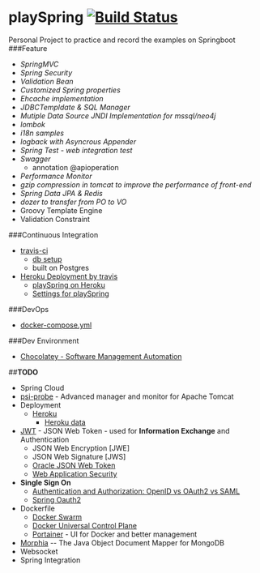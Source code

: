 # playSpring [![Build Status](https://travis-ci.org/Prussia/playSpring.svg?branch=master)](https://travis-ci.org/Prussia/playSpring)
Personal Project to practice and record the examples on Springboot
###Feature
- *SpringMVC*
- *Spring Security*  
- *Validation Bean* 
- *Customized Spring properties*
- *Ehcache implementation* 
- *JDBCTempldate & SQL Manager* 
- *Mutiple Data Source JNDI Implementation for mssql/neo4j*
- *lombok*
- *i18n samples*
- *logback with Asyncrous Appender*
- *Spring Test - web integration test*
- *Swagger* 
	* annotation @apioperation
- *Performance Monitor* 
- *gzip compression in tomcat to improve the performance of front-end*
- *Spring Data JPA & Redis*
- *dozer to transfer from PO to VO* 
- Groovy Template Engine
- Validation Constraint

###Continuous Integration
- [travis-ci](https://travis-ci.org/)
	- [db setup](https://docs.travis-ci.com/user/database-setup/)
	- built on Postgres
- [Heroku Deployment by travis](https://docs.travis-ci.com/user/deployment/heroku/)
	- [playSpring on Heroku](https://playspring.herokuapp.com)
	- [Settings for playSpring](https://dashboard.heroku.com/apps/playspring)

###DevOps
- [docker-compose.yml](https://github.com/Prussia/playSpring/tree/master/container/playSpring)

###Dev Environment
- [Chocolatey - Software Management Automation](https://chocolatey.org/install)

##**TODO**
- Spring Cloud
- [psi-probe](https://github.com/psi-probe/psi-probe/releases) - Advanced manager and monitor for Apache Tomcat	
- Deployment
	* [Heroku](https://docs.travis-ci.com/user/deployment/heroku/)
		- [Heroku data](https://data.heroku.com/)
- [JWT](https://jwt.io/introduction/) - JSON Web Token - used for **Information Exchange** and Authentication
	- JSON Web Encryption [JWE]
	- JSON Web Signature [JWS]
	- [Oracle JSON Web Token](https://docs.oracle.com/cd/E23943_01/security.1111/e10037/jwt.htm#CIHGDBJC)
	- [Web Application Security](http://enterprisewebbook.com/ch9_security.html)
- **Single Sign On**
	- [Authentication and Authorization: OpenID vs OAuth2 vs SAML](https://spin.atomicobject.com/2016/05/30/openid-oauth-saml/)
	- [Spring Oauth2](https://projects.spring.io/spring-security-oauth/)
- Dockerfile
	* [Docker Swarm](https://www.docker.com/products/docker-swarm)
	* [Docker Universal Control Plane](https://docs.docker.com/datacenter/ucp/2.0/guides/)
	* [Portainer](http://portainer.io/) - UI for Docker and better management
- [Morphia](https://mongodb.github.io/morphia/) -- The Java Object Document Mapper for MongoDB 
- Websocket         
- Spring Integration
